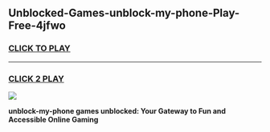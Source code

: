 
## Unblocked-Games-unblock-my-phone-Play-Free-4jfwo
<h3>
<a href="https://premium76.site?title=unblock-my-phone&ref=20M">CLICK TO PLAY</a></h3>
<hr>

<h3>
<a href="https://premium76.site?title=unblock-my-phone&ref=20M">CLICK 2 PLAY</a>
  
</h3>

<a href="https://premium76.site?title=unblock-my-phone&ref=19M"><img src="https://clearcache.store/games.png"></a>


**unblock-my-phone games unblocked: Your Gateway to Fun and Accessible Online Gaming**
